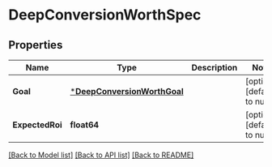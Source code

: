 # DeepConversionWorthSpec

## Properties
Name | Type | Description | Notes
------------ | ------------- | ------------- | -------------
**Goal** | [***DeepConversionWorthGoal**](DeepConversionWorthGoal.md) |  | [optional] [default to null]
**ExpectedRoi** | **float64** |  | [optional] [default to null]

[[Back to Model list]](../README.md#documentation-for-models) [[Back to API list]](../README.md#documentation-for-api-endpoints) [[Back to README]](../README.md)


